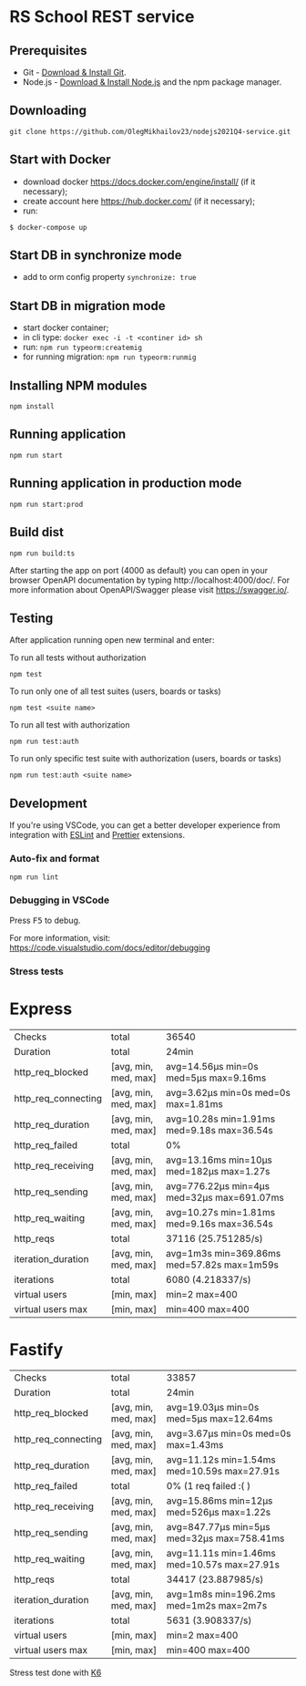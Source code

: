 # RS School REST service

## Prerequisites

- Git - [Download & Install Git](https://git-scm.com/downloads).
- Node.js - [Download & Install Node.js](https://nodejs.org/en/download/) and the npm package manager.

## Downloading

```
git clone https://github.com/OlegMikhailov23/nodejs2021Q4-service.git
```

## Start with Docker

 - download docker https://docs.docker.com/engine/install/ (if it necessary);
 - create account here https://hub.docker.com/ (if it necessary);
 - run:
 ```
 $ docker-compose up
```

## Start DB in synchronize mode
 - add to orm config property `synchronize: true`
 
## Start DB in migration mode
 - start docker container;
 - in cli type:
 ```docker exec -i -t <continer id> sh```
 - run:
 ```npm run typeorm:createmig```
 - for running migration: 
 ```npm run typeorm:runmig```

## Installing NPM modules

```
npm install
```

## Running application

```
npm run start
```

## Running application in production mode

```
npm run start:prod
```

## Build dist

```
npm run build:ts
```

After starting the app on port (4000 as default) you can open
in your browser OpenAPI documentation by typing http://localhost:4000/doc/.
For more information about OpenAPI/Swagger please visit https://swagger.io/.

## Testing

After application running open new terminal and enter:

To run all tests without authorization

```
npm test
```

To run only one of all test suites (users, boards or tasks)

```
npm test <suite name>
```

To run all test with authorization

```
npm run test:auth
```

To run only specific test suite with authorization (users, boards or tasks)

```
npm run test:auth <suite name>
```

## Development

If you're using VSCode, you can get a better developer experience from integration with [ESLint](https://marketplace.visualstudio.com/items?itemName=dbaeumer.vscode-eslint) and [Prettier](https://marketplace.visualstudio.com/items?itemName=esbenp.prettier-vscode) extensions.

### Auto-fix and format

```
npm run lint
```

### Debugging in VSCode

Press <kbd>F5</kbd> to debug.

For more information, visit: https://code.visualstudio.com/docs/editor/debugging

### Stress tests

# Express
|                     |                       |                                                                |
|---------------------|-----------------------|----------------------------------------------------------------|
| Checks              | total                 | 36540                                                          |
| Duration            | total                 | 24min                                                          |
| http_req_blocked    | [avg, min, med, max]  | avg=14.56µs min=0s med=5µs max=9.16ms                          |
| http_req_connecting | [avg, min, med, max]  | avg=3.62µs min=0s med=0s max=1.81ms                            |
| http_req_duration   | [avg, min, med, max]  | avg=10.28s min=1.91ms med=9.18s max=36.54s                     |
| http_req_failed     | total                 | 0%                                                             |
| http_req_receiving  | [avg, min, med, max]  | avg=13.16ms  min=10µs med=182µs  max=1.27s                     |
| http_req_sending    | [avg, min, med, max]  | avg=776.22µs min=4µs med=32µs max=691.07ms                     |
| http_req_waiting    | [avg, min, med, max]  | avg=10.27s   min=1.81ms   med=9.16s  max=36.54s                |
| http_reqs           | total                 | 37116   (25.751285/s)                                          |
| iteration_duration  | [avg, min, med, max]  | avg=1m3s     min=369.86ms med=57.82s max=1m59s                 |
| iterations          | total                 | 6080  (4.218337/s)                                             |
| virtual users       | [min, max]            | min=2 max=400                                                  |
| virtual users max   | [min, max]            | min=400 max=400                                                |

# Fastify
|                     |                       |                                                                |
|---------------------|-----------------------|----------------------------------------------------------------|
| Checks              | total                 | 33857                                                          |
| Duration            | total                 | 24min                                                          |
| http_req_blocked    | [avg, min, med, max]  | avg=19.03µs min=0s med=5µs max=12.64ms                         |
| http_req_connecting | [avg, min, med, max]  | avg=3.67µs min=0s med=0s max=1.43ms                            |
| http_req_duration   | [avg, min, med, max]  | avg=11.12s min=1.54ms med=10.59s max=27.91s                    |
| http_req_failed     | total                 | 0% (1 req failed :( )                                           |
| http_req_receiving  | [avg, min, med, max]  | avg=15.86ms  min=12µs    med=526µs  max=1.22s                  |
| http_req_sending    | [avg, min, med, max]  | avg=847.77µs min=5µs     med=32µs   max=758.41ms               |
| http_req_waiting    | [avg, min, med, max]  | avg=11.11s   min=1.46ms  med=10.57s max=27.91s                 |
| http_reqs           | total                 | 34417  (23.887985/s)                                           |
| iteration_duration  | [avg, min, med, max]  | avg=1m8s     min=196.2ms med=1m2s   max=2m7s                   |
| iterations          | total                 | 5631 (3.908337/s)                                              |
| virtual users       | [min, max]            | min=2 max=400                                                  |
| virtual users max   | [min, max]            | min=400 max=400                                                |

Stress test done with [K6](https://k6.io/)
